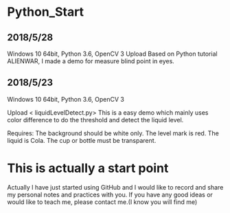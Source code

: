 # Python_Start


## 2018/5/28
Windows 10 64bit, Python 3.6, OpenCV 3
Upload <detectblindpoint>
Based on Python tutorial ALIENWAR, I made a demo for measure blind point in eyes.

## 2018/5/23
Windows 10 64bit, Python 3.6, OpenCV 3

Upload < liquidLevelDetect.py>
This is a easy demo which mainly uses color difference to do the 
threshold and detect the liquid level.

Requires: 
The background should be white only. 
The level mark is red.
The liquid is Cola.
The cup or bottle must be transparent.


# This is actually a start point
Actually I have just started using GitHub and I would like to 
record and share my personal notes and practices with you.
If you have any good ideas or would like to teach me,
please contact me.(I know you will find me)

